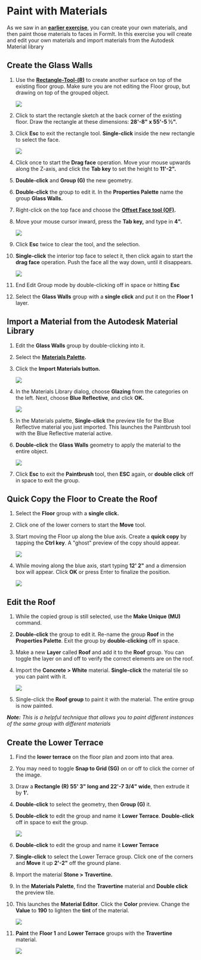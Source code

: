 # Paint with Materials

As we saw in an [**earlier exercise**](work-with-images-and-the-ground-plane.md), you can create your own materials, and then paint those materials to faces in FormIt. In this exercise you will create and edit your own materials and import materials from the Autodesk Material library

## Create the Glass Walls

1. Use the [**Rectangle-Tool-\(R\)**](../tool-library/rectangle-tool.md) to create another surface on top of the existing floor group. Make sure you are not editing the Floor group, but drawing on top of the grouped object.

   ![](../.gitbook/assets/rectangletoolbar.png)

2. Click to start the rectangle sketch at the back corner of the existing floor. Draw the rectangle at these dimensions: **28'-8" x 55'-5 ½".**
3. Click **Esc** to exit the rectangle tool. **Single-click** inside the new rectangle to select the face.

   ![](../.gitbook/assets/upperterracesketch_6.png)

4. Click once to start the **Drag face** operation. Move your mouse upwards along the Z-axis, and click the **Tab key** to set the height to **11'-2".**
5. **Double-click** and **Group \(G\)** the new geometry.
6. **Double-click** the group to edit it. In the **Properties Palette** name the group **Glass Walls.**
7. Right-click on the top face and choose the [**Offset Face tool \(OF\)**](../tool-library/extrude-cut-and-offset-faces.md)**.**
8. Move your mouse cursor inward, press the **Tab key,** and type in **4".**

   ![](../.gitbook/assets/e4e0493a-36f3-488e-9df1-f0daa1dcf407.png)

9. Click **Esc** twice to clear the tool, and the selection.
10. **Single-click** the interior top face to select it, then click again to start the **drag face** operation. Push the face all the way down, until it disappears.

    ![](../.gitbook/assets/upperterracesketch_7.png)

11. End Edit Group mode by double-clicking off in space or hitting **Esc**
12. Select the **Glass Walls** group with a **single click** and put it on the **Floor 1** layer.

## Import a Material from the Autodesk Material Library

1. Edit the **Glass Walls** group by double-clicking into it.
2. Select the [**Materials Palette**](../formit-introduction/tool-bars.md)**.**
3. Click the **Import Materials button.**

   ![](../.gitbook/assets/00cac281-dff8-4ff3-8ba3-c13bb868ebc1.png)

4. In the Materials Library dialog, choose **Glazing** from the categories on the left. Next, choose **Blue Reflective**, and click **OK.**

   ![](../.gitbook/assets/63c0bcfa-98af-48ec-ac30-44fbed8c802b.png)

5. In the Materials palette, **Single-click** the preview tile for the Blue Reflective material you just imported. This launches the Paintbrush tool with the Blue Reflective material active.
6. **Double-click** the **Glass Walls** geometry to apply the material to the entire object.

   ![](../.gitbook/assets/upperterracesketch_8.png)

7. Click **Esc** to exit the **Paintbrush** tool, then **ESC** again, or **double click** off in space to exit the group.

## Quick Copy the Floor to Create the Roof

1. Select the **Floor** group with a **single click.**
2. Click one of the lower corners to start the **Move** tool.
3. Start moving the Floor up along the blue axis. Create a **quick copy** by tapping the **Ctrl key**. A "ghost" preview of the copy should appear.

   ![](../.gitbook/assets/upperterracesketch_9.png)

4. While moving along the blue axis, start typing **12' 2"** and a dimension box will appear. Click **OK** or press Enter to finalize the position.

   ![](../.gitbook/assets/d6793055-4c50-4e96-a44e-15e5cfeeea83.png)

## Edit the Roof

1. While the copied group is still selected, use the **Make Unique \(MU\)** command.
2. **Double-click** the group to edit it. Re-name the group **Roof** in the **Properties Palette**. Exit the group by **double-clicking** off in space.
3. Make a new **Layer** called **Roof** and add it to the **Roof** group. You can toggle the layer on and off to verify the correct elements are on the roof.
4. Import the **Concrete &gt; White** material. **Single-click** the material tile so you can paint with it.

   ![](../.gitbook/assets/whiteconcrete.png)

5. Single-click the **Roof group** to paint it with the material. The entire group is now painted.

_**Note:** This is a helpful technique that allows you to paint different instances of the same group with different materials_

## Create the Lower Terrace

1. Find the **lower terrace** on the floor plan and zoom into that area.
2. You may need to toggle **Snap to Grid \(SG\)** on or off to click the corner of the image.
3. Draw a **Rectangle \(R\)** **55' 3" long and 22'-7 3/4" wide**, then extrude it by **1'.**
4. **Double-click** to select the geometry, then **Group \(G\)** it.
5. **Double-click** to edit the group and name it **Lower Terrace**. **Double-click** off in space to exit the group.

   ![](../.gitbook/assets/upperterracesketch_10.png)

6. **Double-click** to edit the group and name it **Lower Terrace**
7. **Single-click** to select the Lower Terrace group. Click one of the corners and **Move** it up **2'-2"** off the ground plane.
8. Import the material **Stone &gt; Travertine.**
9. In the **Materials Palette**, find the **Travertine** material and **Double click** the preview tile.
10. This launches the **Material Editor**. Click the **Color** preview. Change the **Value** to **190** to lighten the **tint** of the material.

    ![](../.gitbook/assets/7d23f82c-2f5f-4e09-b3bf-24841cccbd0a.png)

11. **Paint** the **Floor 1** and **Lower Terrace** groups with the **Travertine** material.

    ![](../.gitbook/assets/upperterracesketch_11.png)

